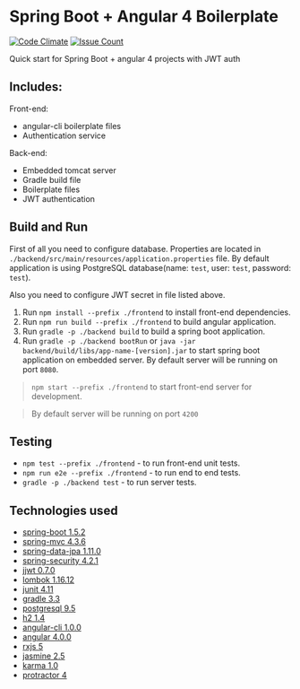 # Spring Boot + Angular 4 Boilerplate

[![Code Climate](https://codeclimate.com/github/Saka7/spring-boot-angular2-boilerplate/badges/gpa.svg)](https://codeclimate.com/github/Saka7/spring-boot-angular4-boilerplate)
[![Issue Count](https://codeclimate.com/github/Saka7/spring-boot-angular2-boilerplate/badges/issue_count.svg)](https://codeclimate.com/github/Saka7/spring-boot-angular4-boilerplate)

Quick start for Spring Boot + angular 4 projects with JWT auth

## Includes:

Front-end:

- angular-cli boilerplate files
- Authentication service

Back-end:

- Embedded tomcat server
- Gradle build file
- Boilerplate files
- JWT authentication

## Build and Run

First of all you need to configure database. Properties are located in `./backend/src/main/resources/application.properties` file. By default application is using PostgreSQL database(name: `test`, user: `test`, password: `test`).

Also you need to configure JWT secret in file listed above.

1. Run `npm install --prefix ./frontend` to install front-end dependencies.
2. Run `npm run build --prefix ./frontend` to build angular application.
3. Run `gradle -p ./backend build` to build a spring boot application.
4. Run `gradle -p ./backend bootRun` or `java -jar backend/build/libs/app-name-[version].jar` to start spring boot application on embedded server. By default server will be running on port `8080`.

> `npm start --prefix ./frontend` to start front-end server for development.

> By default server will be running on port `4200`

## Testing

- `npm test --prefix ./frontend` - to run front-end unit tests.
- `npm run e2e --prefix ./frontend` - to run end to end tests.
- `gradle -p ./backend test` - to run server tests.

## Technologies used

- [spring-boot 1.5.2](https://projects.spring.io/spring-boot/)
- [spring-mvc 4.3.6](https://docs.spring.io/spring/docs/current/spring-framework-reference/html/mvc.html)
- [spring-data-jpa 1.11.0](http://projects.spring.io/spring-data-jpa/)
- [spring-security 4.2.1](https://projects.spring.io/spring-security/)
- [jjwt 0.7.0](https://github.com/jwtk/jjwt)
- [lombok 1.16.12](https://projectlombok.org/)
- [junit 4.11](http://junit.org/junit4/)
- [gradle 3.3](https://gradle.org/)
- [postgresql 9.5](https://www.postgresql.org/)
- [h2 1.4](http://www.h2database.com/html/main.html)
- [angular-cli 1.0.0](https://cli.angular.io/)
- [angular 4.0.0](https://angular.io/)
- [rxjs 5](http://reactivex.io/rxjs/)
- [jasmine 2.5](https://jasmine.github.io/)
- [karma 1.0](https://karma-runner.github.io/1.0/index.html)
- [protractor 4](http://www.protractortest.org/#/)

